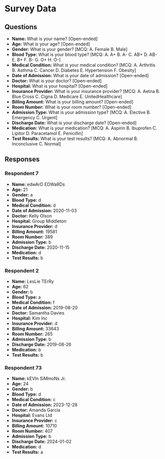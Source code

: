 # Survey Data

## Questions

- **Name:** What is your name? [Open-ended]
- **Age:** What is your age? [Open-ended]
- **Gender:** What is your gender? [MCQ: A. Female B. Male]
- **Blood Type:** What is your blood type? [MCQ: A. A+ B. A- C. AB+ D. AB- E. B+ F. B- G. O+ H. O-]
- **Medical Condition:** What is your medical condition? [MCQ: A. Arthritis B. Asthma C. Cancer D. Diabetes E. Hypertension F. Obesity]
- **Date of Admission:** What is your date of admission? [Open-ended]
- **Doctor:** What is your doctor? [Open-ended]
- **Hospital:** What is your hospital? [Open-ended]
- **Insurance Provider:** What is your insurance provider? [MCQ: A. Aetna B. Blue Cross C. Cigna D. Medicare E. UnitedHealthcare]
- **Billing Amount:** What is your billing amount? [Open-ended]
- **Room Number:** What is your room number? [Open-ended]
- **Admission Type:** What is your admission type? [MCQ: A. Elective B. Emergency C. Urgent]
- **Discharge Date:** What is your discharge date? [Open-ended]
- **Medication:** What is your medication? [MCQ: A. Aspirin B. Ibuprofen C. Lipitor D. Paracetamol E. Penicillin]
- **Test Results:** What is your test results? [MCQ: A. Abnormal B. Inconclusive C. Normal]

## Responses

### Respondent 7

- **Name:** edwArD EDWaRDs
- **Age:** 21
- **Gender:** a
- **Blood Type:** d
- **Medical Condition:** d
- **Date of Admission:** 2020-11-03
- **Doctor:** Kelly Olson
- **Hospital:** Group Middleton
- **Insurance Provider:** d
- **Billing Amount:** 19581
- **Room Number:** 389
- **Admission Type:** b
- **Discharge Date:** 2020-11-15
- **Medication:** d
- **Test Results:** b

### Respondent 2

- **Name:** LesLie TErRy
- **Age:** 62
- **Gender:** b
- **Blood Type:** a
- **Medical Condition:** f
- **Date of Admission:** 2019-08-20
- **Doctor:** Samantha Davies
- **Hospital:** Kim Inc
- **Insurance Provider:** d
- **Billing Amount:** 33643
- **Room Number:** 265
- **Admission Type:** b
- **Discharge Date:** 2019-08-26
- **Medication:** b
- **Test Results:** b

### Respondent 73

- **Name:** kEVIn SiMmoNs Jr.
- **Age:** 24
- **Gender:** b
- **Blood Type:** d
- **Medical Condition:** c
- **Date of Admission:** 2023-12-28
- **Doctor:** Amanda Garcia
- **Hospital:** Evans Ltd
- **Insurance Provider:** c
- **Billing Amount:** 10710
- **Room Number:** 407
- **Admission Type:** b
- **Discharge Date:** 2024-01-02
- **Medication:** d
- **Test Results:** a
